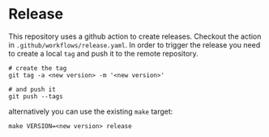 # Release

This repository uses a github action to create releases. Checkout the action in `.github/workflows/release.yaml`.
In order to trigger the release you need to create a local `tag` and push it to the remote repository.

```shell
# create the tag
git tag -a <new version> -m '<new version>'

# and push it
git push --tags
```

alternatively you can use the existing `make` target:

```shell
make VERSION=<new version> release
```

